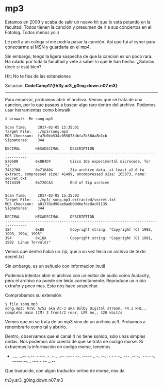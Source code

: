 # mp3

Estamos en 2009 y acaba de salir un nuevo hit que lo está petando en la facultad. Todos tienen la canción y presumen de ir a sus conciertos en el Fotolog. Todos menos yo :(

Le pedí a un colega si me podría pasar la canción. Así que fui al cyber para conectarme al MSN y guardarla en el mp4.

Sin embargo, tengo la ligera sospecha de que la cancion es un poco rara. Ha rulado por toda la facultad y vete a saber lo que le han hecho. ¿Sabrías decir si está bien?

Hit: No te fies de las extensiones

Solucion: **CodeCamp17{th3y.ar3_g0ing.down.n07.m3}**

-------------------------------------------------------

Para empezar, probamos abrir el archivo. Vemos que se trata de una cancion, por lo que pasaos a buscar algo raro dentro del archivo. Podemos usar herramientas como binwalk

```
$ binwalk -Me song.mp3 

Scan Time:     2017-02-05 15:35:01
Target File:   ./mp3/song.mp3
MD5 Checksum:  fa7b0bb534c055678dbfa7b58da8b1cb
Signatures:    344

DECIMAL       HEXADECIMAL     DESCRIPTION
--------------------------------------------------------------------------------
570580        0x8B4D4         Cisco IOS experimental microcode, for "z"
7432708       0x716A04        Zip archive data, at least v2.0 to extract, compressed size: 41499, uncompressed size: 165373, name: secret.txt
7474339       0x720CA3        End of Zip archive


Scan Time:     2017-02-05 15:35:03
Target File:   ./mp3/_song.mp3.extracted/secret.txt
MD5 Checksum:  a01370ed90ae0aeb0d46efdedac01135
Signatures:    344

DECIMAL       HEXADECIMAL     DESCRIPTION
--------------------------------------------------------------------------------
184           0xB8            Copyright string: "Copyright (C) 1992, 1993, 1994, 1995"
394           0x18A           Copyright string: "Copyright (C) 1991, 1992  Linus Torvalds"
```


Vemos que dentro había un zip, que a su vez tenía un archivo de texto secret.txt

Sin embargo, es un señuelo con informacion inutil

Podemos intentar abrir el archivo con un editor de audio como Audacity, pero el archivo no puede ser leido correctamente. Reproduce un ruido extraño y poco mas. Esto nos hace sospechar.

Comprobamos su extensión:

```
$ file song.mp3 
song.mp3: ATSC A/52 aka AC-3 aka Dolby Digital stream, 44.1 kHz,, complete main (CM) 3 front/2 rear, LFE on,, 320 kbit/s
```

Vemos que no se trata de un mp3 sino de un archivo ac3. Probamos a renombrarlo como tal y abrirlo.

Dentro, observamos que el canal 4 no tiene sonido, solo unas simples ondas. Nos podemos dar cuenta de que se trata de codigo morse. Si extraemos la información en codigo morse, tenemos

- .... ...-- -.-- ·-·-·- .- .-. ...-- ··--·- --. ----- .. -. --. ·-·-·- -.. --- .-- -. ·-·-·- -. ----- --... ·-·-·- -- ...--

Que traducido, con algún traductor online de morse, nos da

th3y.ar3_g0ing.down.n07.m3
